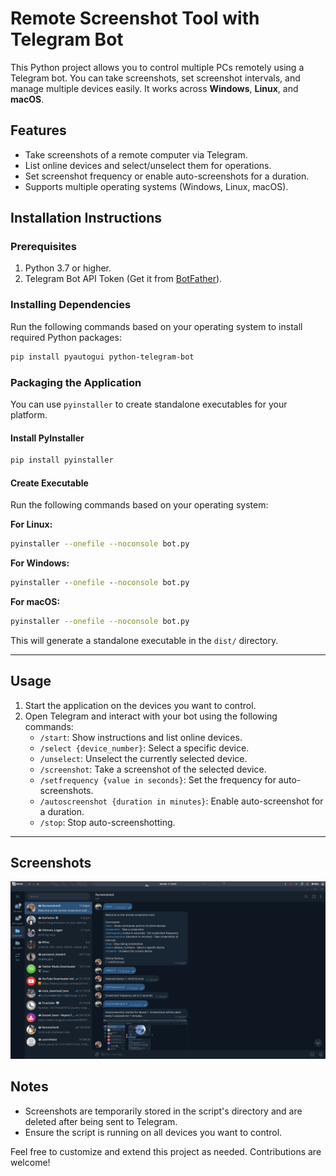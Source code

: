 # Remote Screenshot Tool with Telegram Bot

This Python project allows you to control multiple PCs remotely using a Telegram bot. You can take screenshots, set screenshot intervals, and manage multiple devices easily. It works across **Windows**, **Linux**, and **macOS**.

## Features
- Take screenshots of a remote computer via Telegram.
- List online devices and select/unselect them for operations.
- Set screenshot frequency or enable auto-screenshots for a duration.
- Supports multiple operating systems (Windows, Linux, macOS).

## Installation Instructions

### Prerequisites
1. Python 3.7 or higher.
2. Telegram Bot API Token (Get it from [BotFather](https://core.telegram.org/bots#botfather)).

### Installing Dependencies
Run the following commands based on your operating system to install required Python packages:

```bash
pip install pyautogui python-telegram-bot
```

### Packaging the Application
You can use `pyinstaller` to create standalone executables for your platform.

#### Install PyInstaller
```bash
pip install pyinstaller
```

#### Create Executable
Run the following commands based on your operating system:

**For Linux:**
```bash
pyinstaller --onefile --noconsole bot.py
```

**For Windows:**
```cmd
pyinstaller --onefile --noconsole bot.py
```

**For macOS:**
```bash
pyinstaller --onefile --noconsole bot.py
```

This will generate a standalone executable in the `dist/` directory.

---

## Usage

1. Start the application on the devices you want to control.
2. Open Telegram and interact with your bot using the following commands:
   - `/start`: Show instructions and list online devices.
   - `/select {device_number}`: Select a specific device.
   - `/unselect`: Unselect the currently selected device.
   - `/screenshot`: Take a screenshot of the selected device.
   - `/setfrequency {value in seconds}`: Set the frequency for auto-screenshots.
   - `/autoscreenshot {duration in minutes}`: Enable auto-screenshot for a duration.
   - `/stop`: Stop auto-screenshotting.

---
## Screenshots
![alt text](images/image1.png)
## Notes
- Screenshots are temporarily stored in the script's directory and are deleted after being sent to Telegram.
- Ensure the script is running on all devices you want to control.

Feel free to customize and extend this project as needed. Contributions are welcome!
